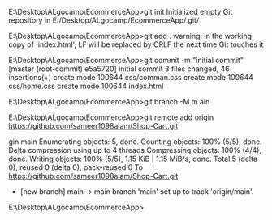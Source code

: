 E:\Desktop\ALgocamp\EcommerceApp>git init
Initialized empty Git repository in E:/Desktop/ALgocamp/EcommerceApp/.git/

E:\Desktop\ALgocamp\EcommerceApp>git add .
warning: in the working copy of 'index.html', LF will be replaced by CRLF the next time Git touches it

E:\Desktop\ALgocamp\EcommerceApp>git commit -m "initial commit"
[master (root-commit) e5a5720] initial commit
 3 files changed, 46 insertions(+)
 create mode 100644 css/comman.css
 create mode 100644 css/home.css
 create mode 100644 index.html

E:\Desktop\ALgocamp\EcommerceApp>git branch -M m
ain 

E:\Desktop\ALgocamp\EcommerceApp>git remote add origin https://github.com/sameer1098alam/Shop-Cart.git

gin main
Enumerating objects: 5, done.
Counting objects: 100% (5/5), done.
Delta compression using up to 4 threads
Compressing objects: 100% (4/4), done.
Writing objects: 100% (5/5), 1.15 KiB | 1.15 MiB/s, done.
Total 5 (delta 0), reused 0 (delta 0), pack-reused 0
To https://github.com/sameer1098alam/Shop-Cart.git 
 * [new branch]      main -> main
branch 'main' set up to track 'origin/main'.       

E:\Desktop\ALgocamp\EcommerceApp>







